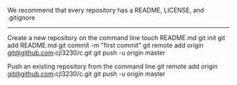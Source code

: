 We recommend that every repository has a README, LICENSE, and .gitignore 


--------------------------------------------------------------------------------

Create a new repository on the command line
touch README.md
git init
git add README.md
git commit -m "first commit"
git remote add origin git@github.com:cjl3230/c.git
git push -u origin master


Push an existing repository from the command line
git remote add origin git@github.com:cjl3230/c.git
git push -u origin master